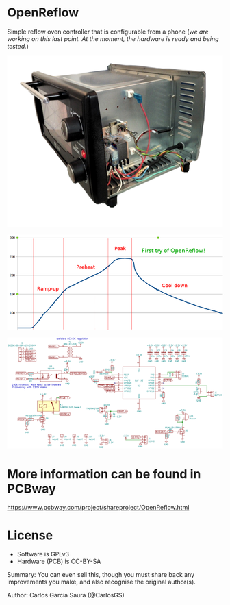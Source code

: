 # OpenReflow
Simple reflow oven controller that is configurable from a phone (_we are working on this last point. At the moment, the hardware is ready and being tested._)

![](Pictures/OpenReflow_0.1.png)

![](Pictures/OpenReflow_0.1_curve.png)

![](Pictures/OpenReflow_schematic.png)

# More information can be found in PCBway

<https://www.pcbway.com/project/shareproject/OpenReflow.html>

# License

- Software is GPLv3
- Hardware (PCB) is CC-BY-SA

Summary: You can even sell this, though you must share back any improvements you make, and also recognise the original author(s).

Author: Carlos Garcia Saura (@CarlosGS)

